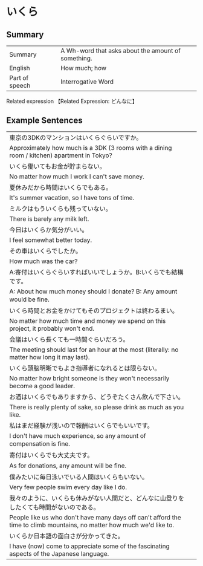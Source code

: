# いくら

## Summary

<table><tr>   <td>Summary<td>   <td>A Wh-word that asks about the amount of something.</td><tr><tr>   <td>English<td>   <td>How much; how</td><tr><tr>   <td>Part of speech<td>   <td>Interrogative Word</td><tr></table><tr>   <td>Related expression<td>   <td>【Related Expression: どんなに】</td><tr></table></table>

## Example Sentences

<table><tr><td>東京の3DKのマンションはいくらぐらいですか。<td><tr><tr><td>Approximately how much is a 3DK (3 rooms with a dining room / kitchen) apartment in Tokyo?<td><tr><tr><td>いくら働いてもお金が貯まらない。<td><tr><tr><td>No matter how much I work I can't save money.<td><tr><tr><td>夏休みだから時間はいくらでもある。<td><tr><tr><td>It's summer vacation, so I have tons of time.<td><tr><tr><td>ミルクはもういくらも残っていない。<td><tr><tr><td>There is barely any milk left.<td><tr><tr><td>今日はいくらか気分がいい。<td><tr><tr><td>I feel somewhat better today.<td><tr><tr><td>その車はいくらでしたか。<td><tr><tr><td>How much was the car?<td><tr><tr><td>A:寄付はいくらぐらいすればいいでしょうか。B:いくらでも結構です。<td><tr><tr><td>A: About how much money should I donate?   B: Any amount would be ﬁne.<td><tr><tr><td>いくら時間とお金をかけてもそのプロジェクトは終わるまい。<td><tr><tr><td>No matter how much time and money we spend on this project, it probably won't end.<td><tr><tr><td>会議はいくら長くても一時間ぐらいだろう。<td><tr><tr><td>The meeting should last for an hour at the most (literally: no matter how long it may last).<td><tr><tr><td>いくら頭脳明晰でもよき指導者になれるとは限らない。<td><tr><tr><td>No matter how bright someone is they won't necessarily become a good leader.<td><tr><tr><td>お酒はいくらでもありますから、どうぞたくさん飲んで下さい。<td><tr><tr><td>There is really plenty of sake, so please drink as much as you like.<td><tr><tr><td>私はまだ経験が浅いので報酬はいくらでもいいです。<td><tr><tr><td>I don't have much experience, so any amount of compensation is ﬁne.<td><tr><tr><td>寄付はいくらでも大丈夫です。<td><tr><tr><td>As for donations, any amount will be ﬁne.<td><tr><tr><td>僕みたいに毎日泳いでいる人間はいくらもいない。<td><tr><tr><td>Very few people swim every day like I do.<td><tr><tr><td>我々のように、いくらも休みがない人間だと、どんなに山登りをしたくても時間がないのである。<td><tr><tr><td>People like us who don't have many days off can't afford the time to climb mountains, no matter how much we'd like to.<td><tr><tr><td>いくらか日本語の面白さが分かってきた。<td><tr><tr><td>I have (now) come to appreciate some of the fascinating aspects of the Japanese language.<td><tr></table>

